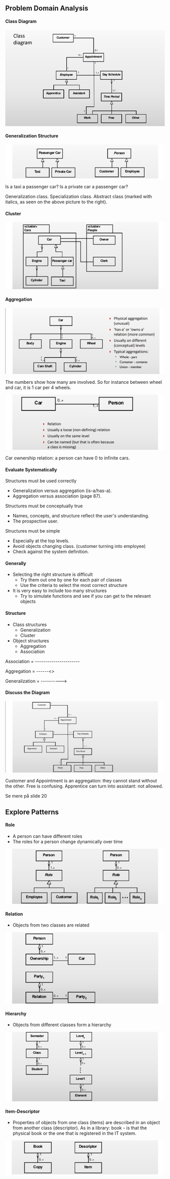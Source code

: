 ## Problem Domain Analysis

#### Class Diagram

![](.\img\1.png)

#### Generalization Structure

![](.\img\2.png)

Is a taxi a passenger car? Is a private car a passenger car?

Generalization class. Specialization class. Abstract class (marked with italics, as seen on the above picture to the right).

#### Cluster

![](.\img\3.png)

#### Aggregation

![](.\img\4.png)

The numbers show how many are involved. So for instance between wheel and car, it is 1 car per 4 wheels.

![](.\img\5.png)

Car ownership relation: a person can have 0 to infinite cars.

#### Evaluate Systematically

Structures must be used correctly

- Generalization versus aggregation (is-a/has-a).
- Aggregation versus association (page 87).

Structures must be conceptually true

- Names, concepts, and structure reflect the user's understanding.
- The prospective user.

Structures must be simple

- Especially at the top levels.
- Avoid objects changing class. (customer turning into employee)
- Check against the system definition.

#### Generally

- Selecting the right structure is difficult
  - Try them out one by one for each pair of classes
  - Use the criteria to select the most correct structure
- It is very easy to include too many structures
  - Try to simulate functions and see if you can get to the relevant objects

#### Structure

- Class structures
  - Generalization
  - Cluster
- Object structures
  - Aggregation
  - Association



Association = ----------------------

Aggregation = ------<>

Generalization = ---------->

#### Discuss the Diagram

![](.\img\6.png)

Customer and Appointment is an aggregation: they cannot stand without the other. Free is confusing.  Apprentice can turn into assistant: not allowed.

Se mere på slide 20

## Explore Patterns

#### Role

- A person can have different roles
- The roles for a person change dynamically over time

![](.\img\7.png)

#### Relation

- Objects from two classes are related

![](.\img\8.png)

#### Hierarchy

- Objects from different classes form a hierarchy

![](.\img\9.png)

#### Item-Descriptor

- Properties of objects from one class (items) are described in an object from another class (descriptor). As in a library: book - is that the physical book or the one that is registered in the IT system.

![](.\img\10.png)
